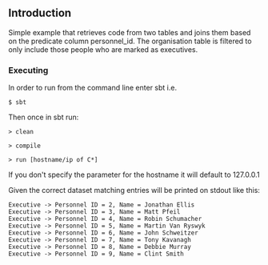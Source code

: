 

## Introduction

Simple example that retrieves code from two tables and joins them based on the predicate column personnel_id.
The organisation table is filtered to only include those people who are marked as executives.

### Executing
In order to run from the command line enter sbt i.e.

	$ sbt
   
   
Then once in sbt run:

	> clean
   
   	> compile
   
   	> run [hostname/ip of C*]
   
If you don't specify the parameter for the hostname it will default to 127.0.0.1

Given the correct dataset matching entries will be printed on stdout like this:

	Executive -> Personnel ID = 2, Name = Jonathan Ellis
	Executive -> Personnel ID = 3, Name = Matt Pfeil
	Executive -> Personnel ID = 4, Name = Robin Schumacher
	Executive -> Personnel ID = 5, Name = Martin Van Ryswyk
	Executive -> Personnel ID = 6, Name = John Schweitzer
	Executive -> Personnel ID = 7, Name = Tony Kavanagh
	Executive -> Personnel ID = 8, Name = Debbie Murray
	Executive -> Personnel ID = 9, Name = Clint Smith

